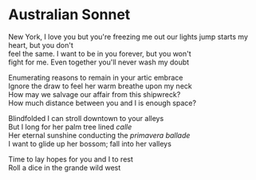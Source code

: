 # Australian Sonnet

New York, I love you but you're freezing me out 
our lights jump starts my heart, but you don't  
feel the same. I want to be in you forever, but you won't  
fight for me. Even together you'll never wash my doubt  

Enumerating reasons to remain in your artic embrace  
Ignore the draw to feel her warm breathe upon my neck  
How may we salvage our affair from this shipwreck?  
How much distance between you and I is enough space?   

Blindfolded I can stroll downtown to your alleys  
But I long for her palm tree lined _calle_  
Her eternal sunshine conducting the _primavera ballade_  
I want to glide up her bossom; fall into her valleys  

Time to lay hopes for you and I to rest  
Roll a dice in the grande wild west


